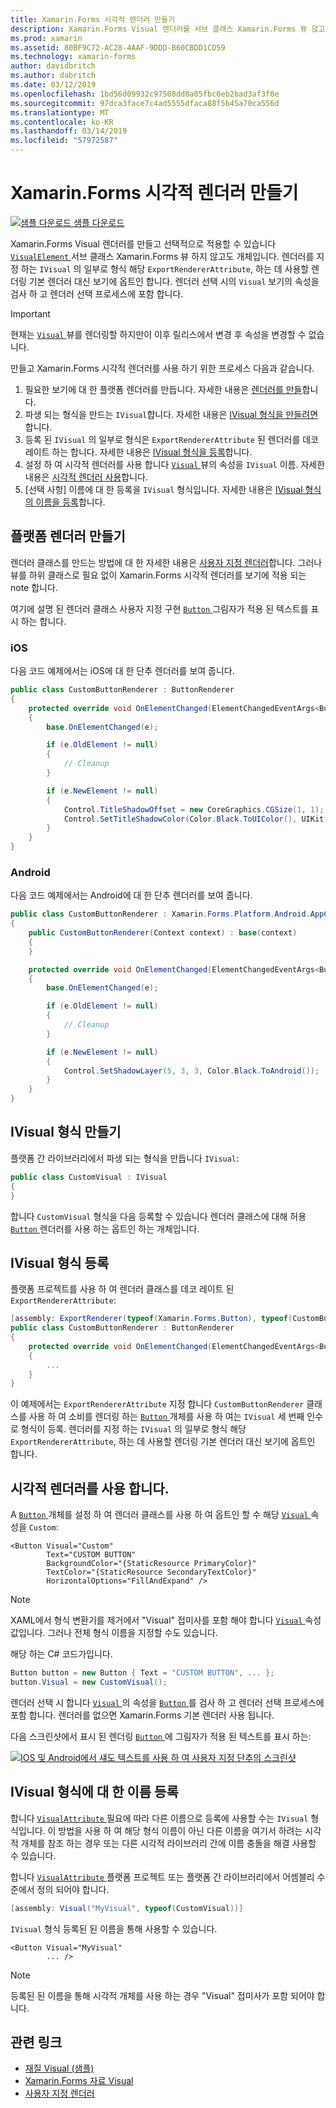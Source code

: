 ```yaml
---
title: Xamarin.Forms 시각적 렌더러 만들기
description: Xamarin.Forms Visual 렌더러를 서브 클래스 Xamarin.Forms 뷰 않고도 VisualElement 개체에 선택적으로 적용할 수 있습니다.
ms.prod: xamarin
ms.assetid: 80BF9C72-AC28-4AAF-9DDD-B60CBDD1CD59
ms.technology: xamarin-forms
author: davidbritch
ms.author: dabritch
ms.date: 03/12/2019
ms.openlocfilehash: 1bd56d09932c97508dd0a05fbc0eb2bad3af3f0e
ms.sourcegitcommit: 97dca3face7c4ad5555dfaca88f5b45a70ca556d
ms.translationtype: MT
ms.contentlocale: ko-KR
ms.lasthandoff: 03/14/2019
ms.locfileid: "57972587"
---
```

# <a name="create-a-xamarinforms-visual-renderer"></a>Xamarin.Forms 시각적 렌더러 만들기

[![샘플 다운로드](~/media/shared/download.png) 샘플 다운로드](https://developer.xamarin.com/samples/xamarin-forms/UserInterface/VisualDemos/)

Xamarin.Forms Visual 렌더러를 만들고 선택적으로 적용할 수 있습니다 [ `VisualElement` ](xref:Xamarin.Forms.VisualElement) 서브 클래스 Xamarin.Forms 뷰 하지 않고도 개체입니다. 렌더러를 지정 하는 `IVisual` 의 일부로 형식 해당 `ExportRendererAttribute`, 하는 데 사용할 렌더링 기본 렌더러 대신 보기에 옵트인 합니다. 렌더러 선택 시의 `Visual` 보기의 속성을 검사 하 고 렌더러 선택 프로세스에 포함 합니다.

> [!IMPORTANT]
> 현재는 [ `Visual` ](xref:Xamarin.Forms.VisualElement.Visual) 뷰를 렌더링할 하지만이 이후 릴리스에서 변경 후 속성을 변경할 수 없습니다.

만들고 Xamarin.Forms 시각적 렌더러를 사용 하기 위한 프로세스 다음과 같습니다.

1. 필요한 보기에 대 한 플랫폼 렌더러를 만듭니다. 자세한 내용은 [렌더러를 만들](#create-platfomr-renderers)합니다.
1. 파생 되는 형식을 만드는 `IVisual`합니다. 자세한 내용은 [IVisual 형식을 만들려면](#create-an-ivisual-type)합니다.
1. 등록 된 `IVisual` 의 일부로 형식은 `ExportRendererAttribute` 된 렌더러를 데코 레이트 하는 합니다. 자세한 내용은 [IVisual 형식을 등록](#register-the-ivisual-type)합니다.
1. 설정 하 여 시각적 렌더러를 사용 합니다 [ `Visual` ](xref:Xamarin.Forms.VisualElement.Visual) 뷰의 속성을 `IVisual` 이름. 자세한 내용은 [시각적 렌더러 사용](#consume-the-visual-renderer)합니다.
1. [선택 사항] 이름에 대 한 등록을 `IVisual` 형식입니다. 자세한 내용은 [IVisual 형식의 이름을 등록](#register-a-name-for-the-ivisual-type)합니다.

## <a name="create-platform-renderers"></a>플랫폼 렌더러 만들기

렌더러 클래스를 만드는 방법에 대 한 자세한 내용은 [사용자 지정 렌더러](~/xamarin-forms/app-fundamentals/custom-renderer/index.md)합니다. 그러나 뷰를 하위 클래스로 필요 없이 Xamarin.Forms 시각적 렌더러를 보기에 적용 되는 note 합니다.

여기에 설명 된 렌더러 클래스 사용자 지정 구현 [ `Button` ](xref:Xamarin.Forms.Button) 그림자가 적용 된 텍스트를 표시 하는 합니다.

### <a name="ios"></a>iOS

다음 코드 예제에서는 iOS에 대 한 단추 렌더러를 보여 줍니다.

```csharp
public class CustomButtonRenderer : ButtonRenderer
{
    protected override void OnElementChanged(ElementChangedEventArgs<Button> e)
    {
        base.OnElementChanged(e);

        if (e.OldElement != null)
        {
            // Cleanup
        }

        if (e.NewElement != null)
        {
            Control.TitleShadowOffset = new CoreGraphics.CGSize(1, 1);
            Control.SetTitleShadowColor(Color.Black.ToUIColor(), UIKit.UIControlState.Normal);
        }
    }
}
```

### <a name="android"></a>Android

다음 코드 예제에서는 Android에 대 한 단추 렌더러를 보여 줍니다.

```csharp
public class CustomButtonRenderer : Xamarin.Forms.Platform.Android.AppCompat.ButtonRenderer
{
    public CustomButtonRenderer(Context context) : base(context)
    {
    }

    protected override void OnElementChanged(ElementChangedEventArgs<Button> e)
    {
        base.OnElementChanged(e);

        if (e.OldElement != null)
        {
            // Cleanup
        }

        if (e.NewElement != null)
        {
            Control.SetShadowLayer(5, 3, 3, Color.Black.ToAndroid());
        }
    }
}
```

## <a name="create-an-ivisual-type"></a>IVisual 형식 만들기

플랫폼 간 라이브러리에서 파생 되는 형식을 만듭니다 `IVisual`:

```csharp
public class CustomVisual : IVisual
{
}
```

합니다 `CustomVisual` 형식을 다음 등록할 수 있습니다 렌더러 클래스에 대해 허용 [ `Button` ](xref:Xamarin.Forms.Button) 렌더러를 사용 하는 옵트인 하는 개체입니다.

## <a name="register-the-ivisual-type"></a>IVisual 형식 등록

플랫폼 프로젝트를 사용 하 여 렌더러 클래스를 데코 레이트 된 `ExportRendererAttribute`:

```csharp
[assembly: ExportRenderer(typeof(Xamarin.Forms.Button), typeof(CustomButtonRenderer), new[] { typeof(CustomVisual) })]
public class CustomButtonRenderer : ButtonRenderer
{
    protected override void OnElementChanged(ElementChangedEventArgs<Button> e)
    {
        ...
    }
}
```

이 예제에서는 `ExportRendererAttribute` 지정 합니다 `CustomButtonRenderer` 클래스를 사용 하 여 소비를 렌더링 하는 [ `Button` ](xref:Xamarin.Forms.Button) 개체를 사용 하 여는 `IVisual` 세 번째 인수로 형식이 등록. 렌더러를 지정 하는 `IVisual` 의 일부로 형식 해당 `ExportRendererAttribute`, 하는 데 사용할 렌더링 기본 렌더러 대신 보기에 옵트인 합니다.

## <a name="consume-the-visual-renderer"></a>시각적 렌더러를 사용 합니다.

A [ `Button` ](xref:Xamarin.Forms.Button) 개체를 설정 하 여 렌더러 클래스를 사용 하 여 옵트인 할 수 해당 [ `Visual` ](xref:Xamarin.Forms.VisualElement.Visual) 속성을 `Custom`:

```xaml
<Button Visual="Custom"
        Text="CUSTOM BUTTON"
        BackgroundColor="{StaticResource PrimaryColor}"
        TextColor="{StaticResource SecondaryTextColor}"
        HorizontalOptions="FillAndExpand" />
```

> [!NOTE]
> XAML에서 형식 변환기를 제거에서 "Visual" 접미사를 포함 해야 합니다 [ `Visual` ](xref:Xamarin.Forms.VisualElement.Visual) 속성 값입니다. 그러나 전체 형식 이름을 지정할 수도 있습니다.

해당 하는 C# 코드가입니다.

```csharp
Button button = new Button { Text = "CUSTOM BUTTON", ... };
button.Visual = new CustomVisual();
```

렌더러 선택 시 합니다 [ `Visual` ](xref:Xamarin.Forms.VisualElement.Visual) 의 속성을 [ `Button` ](xref:Xamarin.Forms.Button) 를 검사 하 고 렌더러 선택 프로세스에 포함 합니다. 렌더러를 없으면 Xamarin.Forms 기본 렌더러 사용 됩니다.

다음 스크린샷에서 표시 된 렌더링 [ `Button` ](xref:Xamarin.Forms.Button)에 그림자가 적용 된 텍스트를 표시 하는:

[![IOS 및 Android에서 섀도 텍스트를 사용 하 여 사용자 지정 단추의 스크린샷](material-visual-images/custom-button.png "섀도 텍스트가 있는 단추")](material-visual-images/custom-button-large.png#lightbox)

## <a name="register-a-name-for-the-ivisual-type"></a>IVisual 형식에 대 한 이름 등록

합니다 [ `VisualAttribute` ](xref:Xamarin.Forms.VisualAttribute) 필요에 따라 다른 이름으로 등록에 사용할 수는 `IVisual` 형식입니다. 이 방법을 사용 하 여 해당 형식 이름이 아닌 다른 이름을 여기서 하려는 시각적 개체를 참조 하는 경우 또는 다른 시각적 라이브러리 간에 이름 충돌을 해결 사용할 수 있습니다.

합니다 [ `VisualAttribute` ](xref:Xamarin.Forms.VisualAttribute) 플랫폼 프로젝트 또는 플랫폼 간 라이브러리에서 어셈블리 수준에서 정의 되어야 합니다.

```csharp
[assembly: Visual("MyVisual", typeof(CustomVisual))]
```

`IVisual` 형식 등록된 된 이름을 통해 사용할 수 있습니다.

```xaml
<Button Visual="MyVisual"
        ... />
```

> [!NOTE]
> 등록된 된 이름을 통해 시각적 개체를 사용 하는 경우 "Visual" 접미사가 포함 되어야 합니다.

## <a name="related-links"></a>관련 링크

- [재질 Visual (샘플)](https://developer.xamarin.com/samples/xamarin-forms/UserInterface/VisualDemos/)
- [Xamarin.Forms 자료 Visual](material-visual.md)
- [사용자 지정 렌더러](~/xamarin-forms/app-fundamentals/custom-renderer/index.md)
